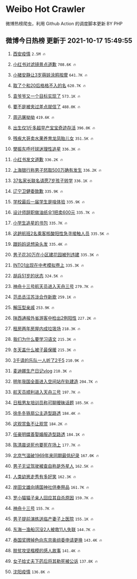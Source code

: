 # Weibo Hot Crawler 



微博热榜爬虫，利用 Github Action 的调度脚本更新 BY PHP 


## 微博今日热榜 更新于 2021-10-17 15:49:55 
1. [西安疫情](https://s.weibo.com/weibo?q=%E8%A5%BF%E5%AE%89%E7%96%AB%E6%83%85&Refer=top) `2.5M 🔥` 

1. [小红书对滤镜景点道歉](https://s.weibo.com/weibo?q=%23%E5%B0%8F%E7%BA%A2%E4%B9%A6%E5%AF%B9%E6%BB%A4%E9%95%9C%E6%99%AF%E7%82%B9%E9%81%93%E6%AD%89%23&Refer=top) `708.6K 🔥` 

1. [小猪安静让3岁萌娃涂鸦按摩](https://s.weibo.com/weibo?q=%23%E5%B0%8F%E7%8C%AA%E5%AE%89%E9%9D%99%E8%AE%A93%E5%B2%81%E8%90%8C%E5%A8%83%E6%B6%82%E9%B8%A6%E6%8C%89%E6%91%A9%23&Refer=top) `641.7K 🔥` 

1. [取了个和20后格格不入的名](https://s.weibo.com/weibo?q=%23%E5%8F%96%E4%BA%86%E4%B8%AA%E5%92%8C20%E5%90%8E%E6%A0%BC%E6%A0%BC%E4%B8%8D%E5%85%A5%E7%9A%84%E5%90%8D%23&Refer=top) `620.7K 🔥` 

1. [袁爷爷又一个目标实现了](https://s.weibo.com/weibo?q=%23%E8%A2%81%E7%88%B7%E7%88%B7%E5%8F%88%E4%B8%80%E4%B8%AA%E7%9B%AE%E6%A0%87%E5%AE%9E%E7%8E%B0%E4%BA%86%23&Refer=top) `573.1K 🔥` 

1. [要不是被夹过差点就信了](https://s.weibo.com/weibo?q=%23%E8%A6%81%E4%B8%8D%E6%98%AF%E8%A2%AB%E5%A4%B9%E8%BF%87%E5%B7%AE%E7%82%B9%E5%B0%B1%E4%BF%A1%E4%BA%86%23&Refer=top) `488.0K 🔥` 

1. [周迅屠呦呦](https://s.weibo.com/weibo?q=%E5%91%A8%E8%BF%85%E5%B1%A0%E5%91%A6%E5%91%A6&Refer=top) `419.6K 🔥` 

1. [出生仅1斤多超早产宝宝奇迹存活](https://s.weibo.com/weibo?q=%23%E5%87%BA%E7%94%9F%E4%BB%851%E6%96%A4%E5%A4%9A%E8%B6%85%E6%97%A9%E4%BA%A7%E5%AE%9D%E5%AE%9D%E5%A5%87%E8%BF%B9%E5%AD%98%E6%B4%BB%23&Refer=top) `396.0K 🔥` 

1. [残疾大哥卖水果养育龙凤胎儿女](https://s.weibo.com/weibo?q=%23%E6%AE%8B%E7%96%BE%E5%A4%A7%E5%93%A5%E5%8D%96%E6%B0%B4%E6%9E%9C%E5%85%BB%E8%82%B2%E9%BE%99%E5%87%A4%E8%83%8E%E5%84%BF%E5%A5%B3%23&Refer=top) `351.5K 🔥` 

1. [樊振东呼吁球迷理性追星](https://s.weibo.com/weibo?q=%23%E6%A8%8A%E6%8C%AF%E4%B8%9C%E5%91%BC%E5%90%81%E7%90%83%E8%BF%B7%E7%90%86%E6%80%A7%E8%BF%BD%E6%98%9F%23&Refer=top) `336.3K 🔥` 

1. [小红书发文道歉](https://s.weibo.com/weibo?q=%23%E5%B0%8F%E7%BA%A2%E4%B9%A6%E5%8F%91%E6%96%87%E9%81%93%E6%AD%89%23&Refer=top) `336.2K 🔥` 

1. [上海银行称男子怒取500万确有发生](https://s.weibo.com/weibo?q=%23%E4%B8%8A%E6%B5%B7%E9%93%B6%E8%A1%8C%E7%A7%B0%E7%94%B7%E5%AD%90%E6%80%92%E5%8F%96500%E4%B8%87%E7%A1%AE%E6%9C%89%E5%8F%91%E7%94%9F%23&Refer=top) `336.2K 🔥` 

1. [37名家长联名请愿7岁孩子转学](https://s.weibo.com/weibo?q=%2337%E5%90%8D%E5%AE%B6%E9%95%BF%E8%81%94%E5%90%8D%E8%AF%B7%E6%84%BF7%E5%B2%81%E5%AD%A9%E5%AD%90%E8%BD%AC%E5%AD%A6%23&Refer=top) `336.1K 🔥` 

1. [辽宁卫健委致歉](https://s.weibo.com/weibo?q=%23%E8%BE%BD%E5%AE%81%E5%8D%AB%E5%81%A5%E5%A7%94%E8%87%B4%E6%AD%89%23&Refer=top) `335.9K 🔥` 

1. [学校最后一届学生是啥体验](https://s.weibo.com/weibo?q=%23%E5%AD%A6%E6%A0%A1%E6%9C%80%E5%90%8E%E4%B8%80%E5%B1%8A%E5%AD%A6%E7%94%9F%E6%98%AF%E5%95%A5%E4%BD%93%E9%AA%8C%23&Refer=top) `335.9K 🔥` 

1. [设计师辞职做油纸伞1把卖600元](https://s.weibo.com/weibo?q=%23%E8%AE%BE%E8%AE%A1%E5%B8%88%E8%BE%9E%E8%81%8C%E5%81%9A%E6%B2%B9%E7%BA%B8%E4%BC%9E1%E6%8A%8A%E5%8D%96600%E5%85%83%23&Refer=top) `335.7K 🔥` 

1. [小学生追星的书包](https://s.weibo.com/weibo?q=%23%E5%B0%8F%E5%AD%A6%E7%94%9F%E8%BF%BD%E6%98%9F%E7%9A%84%E4%B9%A6%E5%8C%85%23&Refer=top) `335.7K 🔥` 

1. [这趟航班2名乘客核酸阳性急寻接触人员](https://s.weibo.com/weibo?q=%23%E8%BF%99%E8%B6%9F%E8%88%AA%E7%8F%AD2%E5%90%8D%E4%B9%98%E5%AE%A2%E6%A0%B8%E9%85%B8%E9%98%B3%E6%80%A7%E6%80%A5%E5%AF%BB%E6%8E%A5%E8%A7%A6%E4%BA%BA%E5%91%98%23&Refer=top) `335.5K 🔥` 

1. [跟妈妈说想染头发](https://s.weibo.com/weibo?q=%23%E8%B7%9F%E5%A6%88%E5%A6%88%E8%AF%B4%E6%83%B3%E6%9F%93%E5%A4%B4%E5%8F%91%23&Refer=top) `335.4K 🔥` 

1. [男子花30万在小区建花园被列违建](https://s.weibo.com/weibo?q=%23%E7%94%B7%E5%AD%90%E8%8A%B130%E4%B8%87%E5%9C%A8%E5%B0%8F%E5%8C%BA%E5%BB%BA%E8%8A%B1%E5%9B%AD%E8%A2%AB%E5%88%97%E8%BF%9D%E5%BB%BA%23&Refer=top) `335.3K 🔥` 

1. [INTO1出现在中考模拟卷上](https://s.weibo.com/weibo?q=%23INTO1%E5%87%BA%E7%8E%B0%E5%9C%A8%E4%B8%AD%E8%80%83%E6%A8%A1%E6%8B%9F%E5%8D%B7%E4%B8%8A%23&Refer=top) `335.3K 🔥` 

1. [胡兵51岁的状态](https://s.weibo.com/weibo?q=%23%E8%83%A1%E5%85%B551%E5%B2%81%E7%9A%84%E7%8A%B6%E6%80%81%23&Refer=top) `324.5K 🔥` 

1. [神舟十三号航天员进入天舟三号](https://s.weibo.com/weibo?q=%23%E7%A5%9E%E8%88%9F%E5%8D%81%E4%B8%89%E5%8F%B7%E8%88%AA%E5%A4%A9%E5%91%98%E8%BF%9B%E5%85%A5%E5%A4%A9%E8%88%9F%E4%B8%89%E5%8F%B7%23&Refer=top) `279.7K 🔥` 

1. [范丞丞汪苏泷合作新歌](https://s.weibo.com/weibo?q=%23%E8%8C%83%E4%B8%9E%E4%B8%9E%E6%B1%AA%E8%8B%8F%E6%B3%B7%E5%90%88%E4%BD%9C%E6%96%B0%E6%AD%8C%23&Refer=top) `259.1K 🔥` 

1. [解压型亲戚](https://s.weibo.com/weibo?q=%23%E8%A7%A3%E5%8E%8B%E5%9E%8B%E4%BA%B2%E6%88%9A%23&Refer=top) `253.9K 🔥` 

1. [陕西通报外省游客中检出2例阳性](https://s.weibo.com/weibo?q=%23%E9%99%95%E8%A5%BF%E9%80%9A%E6%8A%A5%E5%A4%96%E7%9C%81%E6%B8%B8%E5%AE%A2%E4%B8%AD%E6%A3%80%E5%87%BA2%E4%BE%8B%E9%98%B3%E6%80%A7%23&Refer=top) `227.2K 🔥` 

1. [租房两年房屋内成垃圾场](https://s.weibo.com/weibo?q=%23%E7%A7%9F%E6%88%BF%E4%B8%A4%E5%B9%B4%E6%88%BF%E5%B1%8B%E5%86%85%E6%88%90%E5%9E%83%E5%9C%BE%E5%9C%BA%23&Refer=top) `218.3K 🔥` 

1. [我们为什么要学习语文](https://s.weibo.com/weibo?q=%23%E6%88%91%E4%BB%AC%E4%B8%BA%E4%BB%80%E4%B9%88%E8%A6%81%E5%AD%A6%E4%B9%A0%E8%AF%AD%E6%96%87%23&Refer=top) `215.3K 🔥` 

1. [冬天盖什么被子最保暖](https://s.weibo.com/weibo?q=%23%E5%86%AC%E5%A4%A9%E7%9B%96%E4%BB%80%E4%B9%88%E8%A2%AB%E5%AD%90%E6%9C%80%E4%BF%9D%E6%9A%96%23&Refer=top) `215.3K 🔥` 

1. [3千请的乐队一人听了2千5](https://s.weibo.com/weibo?q=%233%E5%8D%83%E8%AF%B7%E7%9A%84%E4%B9%90%E9%98%9F%E4%B8%80%E4%BA%BA%E5%90%AC%E4%BA%862%E5%8D%835%23&Refer=top) `210.9K 🔥` 

1. [麦迪娜生产日记vlog](https://s.weibo.com/weibo?q=%23%E9%BA%A6%E8%BF%AA%E5%A8%9C%E7%94%9F%E4%BA%A7%E6%97%A5%E8%AE%B0vlog%23&Refer=top) `210.3K 🔥` 

1. [明年我国全面进入空间站在轨建造](https://s.weibo.com/weibo?q=%23%E6%98%8E%E5%B9%B4%E6%88%91%E5%9B%BD%E5%85%A8%E9%9D%A2%E8%BF%9B%E5%85%A5%E7%A9%BA%E9%97%B4%E7%AB%99%E5%9C%A8%E8%BD%A8%E5%BB%BA%E9%80%A0%23&Refer=top) `204.7K 🔥` 

1. [航天员顺利进入天舟三号](https://s.weibo.com/weibo?q=%23%E8%88%AA%E5%A4%A9%E5%91%98%E9%A1%BA%E5%88%A9%E8%BF%9B%E5%85%A5%E5%A4%A9%E8%88%9F%E4%B8%89%E5%8F%B7%23&Refer=top) `197.7K 🔥` 

1. [日租男友培训员称可聊暧昧话题](https://s.weibo.com/weibo?q=%23%E6%97%A5%E7%A7%9F%E7%94%B7%E5%8F%8B%E5%9F%B9%E8%AE%AD%E5%91%98%E7%A7%B0%E5%8F%AF%E8%81%8A%E6%9A%A7%E6%98%A7%E8%AF%9D%E9%A2%98%23&Refer=top) `185.5K 🔥` 

1. [徐冬冬铁扇公主造型路透](https://s.weibo.com/weibo?q=%23%E5%BE%90%E5%86%AC%E5%86%AC%E9%93%81%E6%89%87%E5%85%AC%E4%B8%BB%E9%80%A0%E5%9E%8B%E8%B7%AF%E9%80%8F%23&Refer=top) `184.4K 🔥` 

1. [这观赏鱼不让观赏](https://s.weibo.com/weibo?q=%23%E8%BF%99%E8%A7%82%E8%B5%8F%E9%B1%BC%E4%B8%8D%E8%AE%A9%E8%A7%82%E8%B5%8F%23&Refer=top) `184.2K 🔥` 

1. [任豪明媒善娶婚服造型路透](https://s.weibo.com/weibo?q=%23%E4%BB%BB%E8%B1%AA%E6%98%8E%E5%AA%92%E5%96%84%E5%A8%B6%E5%A9%9A%E6%9C%8D%E9%80%A0%E5%9E%8B%E8%B7%AF%E9%80%8F%23&Refer=top) `184.1K 🔥` 

1. [陈清晨说死也要死在场上](https://s.weibo.com/weibo?q=%23%E9%99%88%E6%B8%85%E6%99%A8%E8%AF%B4%E6%AD%BB%E4%B9%9F%E8%A6%81%E6%AD%BB%E5%9C%A8%E5%9C%BA%E4%B8%8A%23&Refer=top) `177.7K 🔥` 

1. [北京气温破1969年来同期最低纪录](https://s.weibo.com/weibo?q=%23%E5%8C%97%E4%BA%AC%E6%B0%94%E6%B8%A9%E7%A0%B41969%E5%B9%B4%E6%9D%A5%E5%90%8C%E6%9C%9F%E6%9C%80%E4%BD%8E%E7%BA%AA%E5%BD%95%23&Refer=top) `167.0K 🔥` 

1. [男子无证驾驶被查自称是外星人](https://s.weibo.com/weibo?q=%23%E7%94%B7%E5%AD%90%E6%97%A0%E8%AF%81%E9%A9%BE%E9%A9%B6%E8%A2%AB%E6%9F%A5%E8%87%AA%E7%A7%B0%E6%98%AF%E5%A4%96%E6%98%9F%E4%BA%BA%23&Refer=top) `162.5K 🔥` 

1. [人类幼崽走秀有多好笑](https://s.weibo.com/weibo?q=%23%E4%BA%BA%E7%B1%BB%E5%B9%BC%E5%B4%BD%E8%B5%B0%E7%A7%80%E6%9C%89%E5%A4%9A%E5%A5%BD%E7%AC%91%23&Refer=top) `162.3K 🔥` 

1. [岸田文雄向靖国神社供奉祭品](https://s.weibo.com/weibo?q=%23%E5%B2%B8%E7%94%B0%E6%96%87%E9%9B%84%E5%90%91%E9%9D%96%E5%9B%BD%E7%A5%9E%E7%A4%BE%E4%BE%9B%E5%A5%89%E7%A5%AD%E5%93%81%23&Refer=top) `161.7K 🔥` 

1. [罗小猫猫子亲人回应其自杀原因](https://s.weibo.com/weibo?q=%23%E7%BD%97%E5%B0%8F%E7%8C%AB%E7%8C%AB%E5%AD%90%E4%BA%B2%E4%BA%BA%E5%9B%9E%E5%BA%94%E5%85%B6%E8%87%AA%E6%9D%80%E5%8E%9F%E5%9B%A0%23&Refer=top) `159.7K 🔥` 

1. [神舟十三号](https://s.weibo.com/weibo?q=%23%E7%A5%9E%E8%88%9F%E5%8D%81%E4%B8%89%E5%8F%B7%23&Refer=top) `155.7K 🔥` 

1. [男子提前演练送临产妻子上医院](https://s.weibo.com/weibo?q=%23%E7%94%B7%E5%AD%90%E6%8F%90%E5%89%8D%E6%BC%94%E7%BB%83%E9%80%81%E4%B8%B4%E4%BA%A7%E5%A6%BB%E5%AD%90%E4%B8%8A%E5%8C%BB%E9%99%A2%23&Refer=top) `155.1K 🔥` 

1. [东海一渔船沉没2人被救11人失联](https://s.weibo.com/weibo?q=%23%E4%B8%9C%E6%B5%B7%E4%B8%80%E6%B8%94%E8%88%B9%E6%B2%89%E6%B2%A12%E4%BA%BA%E8%A2%AB%E6%95%9111%E4%BA%BA%E5%A4%B1%E8%81%94%23&Refer=top) `144.7K 🔥` 

1. [泰国奖牌掉色向东京奥组委申请更换](https://s.weibo.com/weibo?q=%23%E6%B3%B0%E5%9B%BD%E5%A5%96%E7%89%8C%E6%8E%89%E8%89%B2%E5%90%91%E4%B8%9C%E4%BA%AC%E5%A5%A5%E7%BB%84%E5%A7%94%E7%94%B3%E8%AF%B7%E6%9B%B4%E6%8D%A2%23&Refer=top) `143.4K 🔥` 

1. [脱贫攻坚楷模的感人故事](https://s.weibo.com/weibo?q=%23%E8%84%B1%E8%B4%AB%E6%94%BB%E5%9D%9A%E6%A5%B7%E6%A8%A1%E7%9A%84%E6%84%9F%E4%BA%BA%E6%95%85%E4%BA%8B%23&Refer=top) `141.4K 🔥` 

1. [女子给丈夫下药后将其勒死被公诉](https://s.weibo.com/weibo?q=%23%E5%A5%B3%E5%AD%90%E7%BB%99%E4%B8%88%E5%A4%AB%E4%B8%8B%E8%8D%AF%E5%90%8E%E5%B0%86%E5%85%B6%E5%8B%92%E6%AD%BB%E8%A2%AB%E5%85%AC%E8%AF%89%23&Refer=top) `137.8K 🔥` 

1. [沈阳疫情](https://s.weibo.com/weibo?q=%E6%B2%88%E9%98%B3%E7%96%AB%E6%83%85&Refer=top) `136.8K 🔥` 

